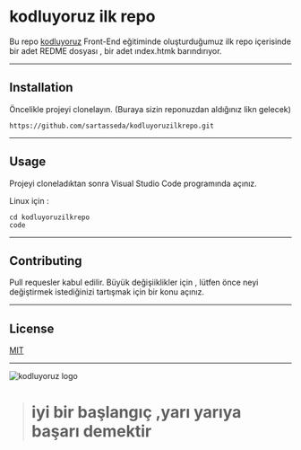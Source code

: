 # kodluyoruz ilk repo 

Bu repo [kodluyoruz]() Front-End eğitiminde oluşturduğumuz ilk repo içerisinde bir adet REDME dosyası , bir adet ındex.htmk barındırıyor.

---
## Installation 
Öncelikle projeyi clonelayın. (Buraya sizin reponuzdan aldığınız likn gelecek)
```
https://github.com/sartasseda/kodluyoruzilkrepo.git
```
---

## Usage 
Projeyi cloneladıktan sonra Visual Studio Code programında açınız. 

Linux için : 
```
cd kodluyoruzilkrepo
code
```

---
## Contributing 
Pull requesler kabul edilir. Büyük değişiiklikler için , lütfen önce neyi değiştirmek istediğinizi tartışmak için bir konu açınız.

---

## License 

 
 [MIT]()

 ---

 
 
 ![kodluyoruz logo](https://res.cloudinary.com/danielkapper-com/image/upload/v1577156572/logo-one.png)


 


  > # iyi bir başlangıç ,yarı yarıya başarı demektir 

